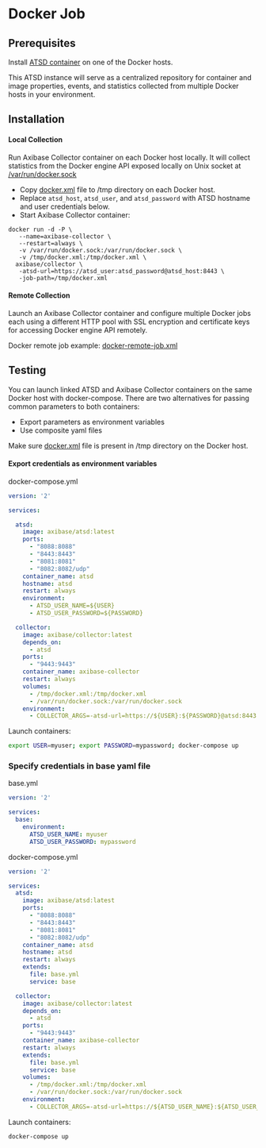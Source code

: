 # Docker Job

## Prerequisites

Install [ATSD container](../atsd-install.md) on one of the Docker hosts. 

This ATSD instance will serve as a centralized repository for container and image properties, events, and statistics collected from multiple Docker hosts in your environment. 

## Installation

#### Local Collection

Run Axibase Collector container on each Docker host locally. It will collect statistics from the Docker engine API exposed locally on Unix socket at [/var/run/docker.sock](https://docs.docker.com/engine/reference/api/docker_remote_api/)

- Copy [docker.xml](docker.xml) file to /tmp directory on each Docker host.
- Replace `atsd_host`, `atsd_user`, and `atsd_password` with ATSD hostname and user credentials below.
- Start Axibase Collector container:

```properties
docker run -d -P \
   --name=axibase-collector \
   --restart=always \
   -v /var/run/docker.sock:/var/run/docker.sock \
   -v /tmp/docker.xml:/tmp/docker.xml \
  axibase/collector \
   -atsd-url=https://atsd_user:atsd_password@atsd_host:8443 \
   -job-path=/tmp/docker.xml
```

#### Remote Collection

Launch an Axibase Collector container and configure multiple Docker jobs each using a different HTTP pool with SSL encryption and certificate keys for accessing Docker engine API remotely.  

Docker remote job example: [docker-remote-job.xml](docker-remote-job.xml)

## Testing

You can launch linked ATSD and Axibase Collector containers on the same Docker host with docker-compose. 
There are two alternatives for passing common parameters to both containers:

* Export parameters as environment variables
* Use composite yaml files
 
Make sure [docker.xml](docker.xml) file is present in /tmp directory on the Docker host.

#### Export credentials as environment variables

docker-compose.yml

```yaml
version: '2'

services:

  atsd:
    image: axibase/atsd:latest
    ports:
      - "8088:8088"
      - "8443:8443"
      - "8081:8081"
      - "8082:8082/udp"
    container_name: atsd
    hostname: atsd
    restart: always
    environment:
      - ATSD_USER_NAME=${USER}
      - ATSD_USER_PASSWORD=${PASSWORD}

  collector:
    image: axibase/collector:latest
    depends_on:
      - atsd
    ports:
      - "9443:9443"
    container_name: axibase-collector
    restart: always
    volumes:
      - /tmp/docker.xml:/tmp/docker.xml
      - /var/run/docker.sock:/var/run/docker.sock
    environment:
      - COLLECTOR_ARGS=-atsd-url=https://${USER}:${PASSWORD}@atsd:8443 -atsd-tcp-host=atsd -atsd-tcp-port=8081 -job-path=/tmp/docker.xml
```

Launch containers:

```sh
export USER=myuser; export PASSWORD=mypassword; docker-compose up
```


### Specify credentials in base yaml file

base.yml

```yaml
version: '2'

services:
  base:
    environment:
      ATSD_USER_NAME: myuser
      ATSD_USER_PASSWORD: mypassword 
```

docker-compose.yml

```yaml
version: '2'

services:
  atsd:
    image: axibase/atsd:latest
    ports:
      - "8088:8088"
      - "8443:8443"
      - "8081:8081"
      - "8082:8082/udp"
    container_name: atsd
    hostname: atsd
    restart: always
    extends:
      file: base.yml
      service: base

  collector:
    image: axibase/collector:latest
    depends_on:
      - atsd    
    ports:
      - "9443:9443"
    container_name: axibase-collector
    restart: always
    extends:
      file: base.yml
      service: base
    volumes:
      - /tmp/docker.xml:/tmp/docker.xml
      - /var/run/docker.sock:/var/run/docker.sock
    environment:
      - COLLECTOR_ARGS=-atsd-url=https://${ATSD_USER_NAME}:${ATSD_USER_PASSWORD}@atsd:8443 -atsd-tcp-host=atsd -atsd-tcp-port=8081 -job-path=/tmp/docker.xml
```

Launch containers:

```sh
docker-compose up
```
